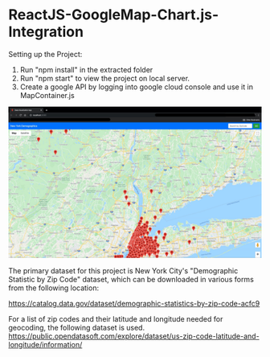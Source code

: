 # ReactJS-GoogleMap-Chart.js-Integration

Setting up the Project:
1) Run "npm install" in the extracted folder
2) Run "npm start" to view the project on local server.
3) Create a google API by logging into google cloud console and use it in MapContainer.js



![](src/Screenshot.jpg)


The primary dataset for this project is New York City's "Demographic Statistic by Zip Code" dataset, which can be downloaded in various forms from the following location:

https://catalog.data.gov/dataset/demographic-statistics-by-zip-code-acfc9

For a list of zip codes and their latitude and longitude needed for geocoding, the following dataset is used.
https://public.opendatasoft.com/explore/dataset/us-zip-code-latitude-and-longitude/information/
